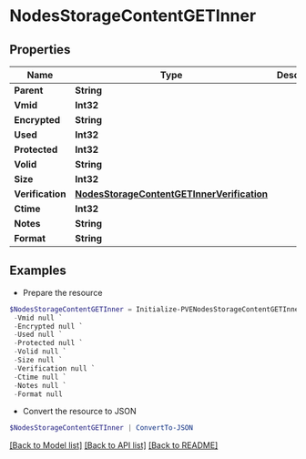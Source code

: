 # NodesStorageContentGETInner
## Properties

Name | Type | Description | Notes
------------ | ------------- | ------------- | -------------
**Parent** | **String** |  | [optional] 
**Vmid** | **Int32** |  | [optional] 
**Encrypted** | **String** |  | [optional] 
**Used** | **Int32** |  | [optional] 
**Protected** | **Int32** |  | [optional] 
**Volid** | **String** |  | [optional] 
**Size** | **Int32** |  | [optional] 
**Verification** | [**NodesStorageContentGETInnerVerification**](NodesStorageContentGETInnerVerification.md) |  | [optional] 
**Ctime** | **Int32** |  | [optional] 
**Notes** | **String** |  | [optional] 
**Format** | **String** |  | [optional] 

## Examples

- Prepare the resource
```powershell
$NodesStorageContentGETInner = Initialize-PVENodesStorageContentGETInner  -Parent null `
 -Vmid null `
 -Encrypted null `
 -Used null `
 -Protected null `
 -Volid null `
 -Size null `
 -Verification null `
 -Ctime null `
 -Notes null `
 -Format null
```

- Convert the resource to JSON
```powershell
$NodesStorageContentGETInner | ConvertTo-JSON
```

[[Back to Model list]](../README.md#documentation-for-models) [[Back to API list]](../README.md#documentation-for-api-endpoints) [[Back to README]](../README.md)

